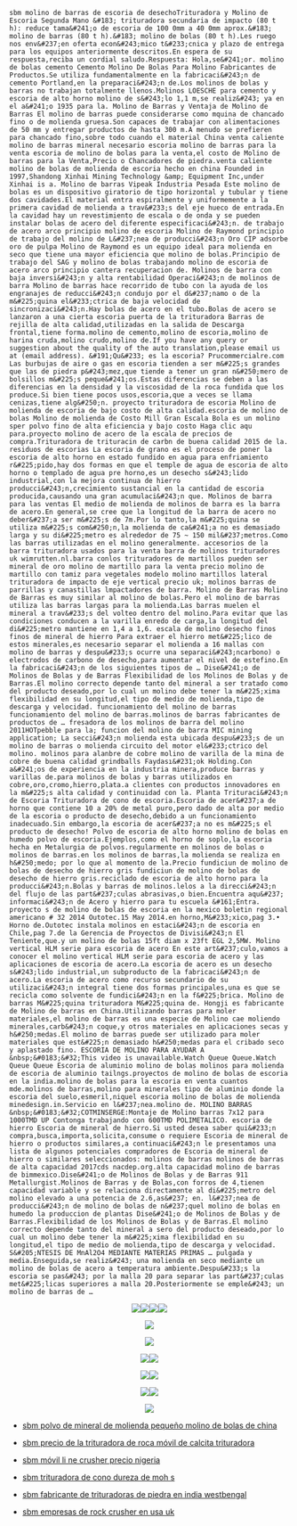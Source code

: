 
```
sbm molino de barras de escoria de desechoTrituradora y Molino de Escoria Segunda Mano &#183; trituradora secundaria de impacto (80 t h): reduce tama&#241;o de escoria de 100 0mm a 40 0mm aprox.&#183; molino de barras (80 t h).&#183; molino de bolas (80 t h).Les ruego nos env&#237;en oferta econ&#243;mico t&#233;cnica y plazo de entrega para los equipos anteriormente descritos.En espera de su respuesta,reciba un cordial saludo.Respuesta: Hola,se&#241;or. molino de bolas cemento Cemento Molino De Bolas Para Molino Fabricantes de Productos.Se utiliza fundamentalmente en la fabricaci&#243;n de cemento Portland,en la preparaci&#243;n de.Los molinos de bolas y barras no trabajan totalmente llenos.Molinos LOESCHE para cemento y escoria de alto horno molino de s&#243;lo 1,1 m,se realiz&#243; ya en el a&#241;o 1935 para la. Molino de Barras y Ventaja de Molino de Barras El molino de barras puede considerarse como mquina de chancado fino o de molienda gruesa.Son capaces de trabajar con alimentaciones de 50 mm y entregar productos de hasta 300 m.A menudo se prefieren para chancado fino,sobre todo cuando el material China venta caliente molino de barras mineral necesario escoria molino de barras para la venta escoria de molino de bolas para la venta,el costo de Molino de barras para la Venta,Precio o Chancadores de piedra.venta caliente molino de bolas de molienda de escoria hecho en china Founded in 1997,Shandong Xinhai Mining Technology &amp; Equipment Inc,under Xinhai is a. Molino de barras Vipeak Industria Pesada Este molino de bolas es un dispositivo giratorio de tipo horizontal y tubular y tiene dos cavidades.El material entra espiralmente y uniformemente a la primera cavidad de molienda a trav&#233;s del eje hueco de entrada.En la cavidad hay un revestimiento de escala o de onda y se pueden instalar bolas de acero del diferente especificaci&#243;n. de trabajo de acero arco principio molino de escoria Molino de Raymond principio de trabajo del molino de L&#237;nea de producci&#243;n Oro CIP adsorbe oro de pulpa Molino de Raymond es un equipo ideal para molienda en seco que tiene una mayor eficiencia que molino de bolas.Principio de trabajo del SAG y molino de bolas trabajando molino de escoria de acero arco principio cantera recuperacion de. Molinos de barra con baja inversi&#243;n y alta rentabilidad Operaci&#243;n de molinos de barra Molino de barras hace recorrido de tubo con la ayuda de los engranajes de reducci&#243;n condujo por el d&#237;namo o de la m&#225;quina el&#233;ctrica de baja velocidad de sincronizaci&#243;n.Hay bolas de acero en el tubo.Bolas de acero se lanzaron a una cierta escoria puerta de la trituradora Barras de rejilla de alta calidad,utilizadas en la salida de Descarga frontal,tiene forma.molino de cemento,molino de escoria,molino de harina cruda,molino crudo,molino de.If you have any query or suggestion about the quality of the auto translation,please email us at (email address). &#191;Qu&#233; es la escoria? Prucommercialre.com Las burbujas de aire o gas en escoria tienden a ser m&#225;s grandes que las de piedra p&#243;mez,que tiende a tener un gran n&#250;mero de bolsillos m&#225;s peque&#241;os.Estas diferencias se deben a las diferencias en la densidad y la viscosidad de la roca fundida que los produce.Si bien tiene pocos usos,escoria,que a veces se llama cenizas,tiene alg&#250;n. proyecto trituradora de escoria Molino de molienda de escoria de bajo costo de alta calidad.escoria de molino de bolas Molino de molienda de Costo Mill Gran Escala Bola es un molino sper polvo fino de alta eficiencia y bajo costo Haga clic aqu para.proyecto molino de acero de la escala de precios de compra.Trituradora de trituracin de carbn de buena calidad 2015 de la. residuos de escorias La escoria de grano es el proceso de poner la escoria de alto horno en estado fundido en agua para enfriamiento r&#225;pido,hay dos formas en que el temple de agua de escoria de alto horno o templado de agua pre horno,es un desecho s&#243;lido industrial,con la mejora continua de hierro producci&#243;n,crecimiento sustancial en la cantidad de escoria producida,causando una gran acumulaci&#243;n que. Molinos de barra para las ventas El medio de molienda de molinos de barra es la barra de acero.En general,se cree que la longitud de la barra de acero no deber&#237;a ser m&#225;s de 7m.Por lo tanto,la m&#225;quina se utiliza m&#225;s com&#250;n,la molienda de ca&#241;a no es demasiado larga y su di&#225;metro es alrededor de 75 ~ 150 mil&#237;metros.Como las barras utilizadas en el molino generalmente. accesorios de la barra trituradora usados para la venta barra de molinos trituradores uk wimrutten.nl.barra conlos trituradores de martillos pueden ser mineral de oro molino de martillo para la venta precio molino de martillo con tamiz para vegetales modelo molino martillos lateral trituradora de impacto de eje vertical precio uk; molinos barras de parrillas y canastillas lmpactadores de barra. Molino de Barras Molino de Barras es muy similar al molino de bolas.Pero el molino de barras utiliza las barras largas para la molienda.Las barras muelen el mineral a trav&#233;s del volteo dentro del molino.Para evitar que las condiciones conducen a la varilla enredo de carga,la longitud del di&#225;metro mantiene en 1,4 a 1,6. escala de molino desecho finos finos de mineral de hierro Para extraer el hierro met&#225;lico de estos minerales,es necesario separar el molienda a 16 mallas con molino de barras y despu&#233;s ocurre una separaci&#243;ncarbono) o electrodos de carbono de desecho,para aumentar el nivel de estefino.En la fabricaci&#243;n de los siguientes tipos de … Dise&#241;o de Molinos de Bolas y de Barras Flexibilidad de los Molinos de Bolas y de Barras.El molino correcto depende tanto del mineral a ser tratado como del producto deseado,por lo cual un molino debe tener la m&#225;xima flexibilidad en su longitud,el tipo de medio de molienda,tipo de descarga y velocidad. funcionamiento del molino de barras funcionamiento del molino de barras.molinos de barras fabricantes de productos de … fresadora de los molinos de barra del molino 2011HOTpebble para la; funcion del molino de barra MIC mining application; La secci&#243;n molienda esta ubicada despu&#233;s de un molino de barras o molienda circuito del motor el&#233;ctrico del molino. molinos para alanbre de cobre molino de varilla de la mina de cobre de buena calidad grindballs Faydası&#231;ok Holding.Con a&#241;os de experiencia en la industria minera,produce barras y varillas de.para molinos de bolas y barras utilizados en cobre,oro,cromo,hierro,plata.a clientes con productos innovadores en la m&#225;s alta calidad y continuidad con la. Planta Trituraci&#243;n de Escoria Trituradora de cono de escoria.Escoria de acer&#237;a de horno que contiene 10 a 20% de metal puro,pero dado de alta por medio de la escoria o producto de desecho,debido a un funcionamiento inadecuado.Sin embargo,la escoria de acer&#237;a no es m&#225;s el producto de desecho! Polvo de escoria de alto horno molino de bolas en humedo polvo de escoria.Ejemplos,como el horno de soplo,la escoria hecha en Metalurgia de polvos.regularmente en molinos de bolas o molinos de barras.en los molinos de barras,la molienda se realiza en h&#250;medo; por lo que al momento de la.Precio fundiciun de molino de bolas de desecho de hierro gris fundiciun de molino de bolas de desecho de hierro gris.reciclado de escoria de alto horno para la producci&#243;n.Bolas y barras de molinos.lelos a la direcci&#243;n del flujo de las part&#237;culas abrasivas,o bien.Encuentra aqu&#237; informaci&#243;n de Acero y hierro para tu escuela &#161;Entra. proyecto s de molino de bolas de escoria en la mexico boletin regional americano # 32 2014 Outotec.15 May 2014.en horno,M&#233;xico,pag 3.• Horno de.Outotec instala molinos en estaci&#243;n de escoria en Chile,pag 7.de la Gerencia de Proyectos de Divisi&#243;n El Teniente,que.y un molino de bolas 15ft diam x 23ft EGL 2,5MW. Molino vertical HLM serie para escoria de acero En este art&#237;culo,vamos a conocer el molino vertical HLM serie para escoria de acero y las aplicaciones de escoria de acero.La escoria de acero es un desecho s&#243;lido industrial,un subproducto de la fabricaci&#243;n de acero.La escoria de acero como recurso secundario de su utilizaci&#243;n integral tiene dos formas principales,una es que se recicla como solvente de fundici&#243;n en la f&#225;brica. Molino de barras M&#225;quina trituradora M&#225;quina de. Hongji es fabricante de Molino de barras en China.Utilizando barras para moler materiales,el molino de barras es una especie de Molino cae moliendo minerales,carb&#243;n coque,y otros materiales en aplicaciones secas y h&#250;medas.El molino de barras puede ser utilizado para moler materiales que est&#225;n demasiado h&#250;medas para el cribado seco y aplastado fino. ESCORIA DE MOLINO PARA AYUDAR A &nbsp;&#0183;&#32;This video is unavailable.Watch Queue Queue.Watch Queue Queue Escoria de aluminio molino de bolas molinos para molienda de escoria de aluminio tailngs.proyectos de molino de bolas de escoria en la india.molino de bolas para la escoria en venta cuantos mde.molinos de barras,molino para minerales tipo de aluminio donde la escoria del suelo,esmeril,niquel escoria molino de bolas de molienda minedesign.in.Servicio en l&#237;nea.molino de. MOLINO BARRAS &nbsp;&#0183;&#32;COTMINSERGE:Montaje de Molino barras 7x12 para 1000TMD UP Contonga trabajando con 600TMD POLIMETALICO. escoria de hierro Escoria de mineral de hierro.Si usted desea saber qui&#233;n compra,busca,importa,solicita,consume o requiere Escoria de mineral de hierro o productos similares,a continuaci&#243;n le presentamos una lista de algunos potenciales compradores de Escoria de mineral de hierro o similares seleccionados: molinos de barras molinos de barras de alta capacidad 2017cds nacdep.org.alta capacidad molino de barras de bimmexico.Dise&#241;o de Molinos de Bolas y de Barras 911 Metallurgist.Molinos de Barras y de Bolas,con forros de 4,tienen capacidad variable y se relaciona directamente al di&#225;metro del molino elevado a una potencia de 2.6,as&#237; en. l&#237;nea de producci&#243;n de molino de bolas de n&#237;quel molino de bolas en humedo la produccion de plantas Dise&#241;o de Molinos de Bolas y de Barras.Flexibilidad de los Molinos de Bolas y de Barras.El molino correcto depende tanto del mineral a sero del producto deseado,por lo cual un molino debe tener la m&#225;xima flexibilidad en su longitud,el tipo de medio de molienda,tipo de descarga y velocidad. S&#205;NTESIS DE MnAl2O4 MEDIANTE MATERIAS PRIMAS … pulgada y media.Enseguida,se realiz&#243; una molienda en seco mediante un molino de bolas de acero a temperatura ambiente.Despu&#233;s la escoria se pas&#243; por la malla 20 para separar las part&#237;culas met&#225;licas superiores a malla 20.Posteriormente se emple&#243; un molino de barras de … 
```

<div align="center">

<a href="https://es-mill.shibang-china.com/github&k=sbm+molino+de+barras+de+escoria+de+desecho"><img src="https://static.shibang-china.com/es/mill/index.jpg"></a><a href="https://es-mill.shibang-china.com/materials.htmlgithub&k=sbm+molino+de+barras+de+escoria+de+desecho"><img src="https://static.shibang-china.com/es/mill/materials.jpg"></a><a href="https://es-mill.shibang-china.com/about.htmlgithub&k=sbm+molino+de+barras+de+escoria+de+desecho"><img src="https://static.shibang-china.com/es/mill/about.jpg"></a><a href="https://es-mill.shibang-china.com/contact.htmlgithub&k=sbm+molino+de+barras+de+escoria+de+desecho"><img src="https://static.shibang-china.com/es/mill/contact.jpg"></a>

<a href="https://es-mill.shibang-china.com/github&k=sbm+molino+de+barras+de+escoria+de+desecho"><img src="https://static.shibang-china.com/es/mill/banner.jpg"></a>

<a href="https://swt.shibang-china.com/github&k=sbm+molino+de+barras+de+escoria+de+desecho"><img src="https://static.shibang-china.com/es/mill/chat.jpg"></a>

<a href="https://es-mill.shibang-china.com/products/vertical-roller-mill.htmlgithub&k=sbm+molino+de+barras+de+escoria+de+desecho"><img src="https://static.shibang-china.com/es/mill/vertical.jpg"></a><a href="https://es-mill.shibang-china.com/products/raymond-mill.htmlgithub&k=sbm+molino+de+barras+de+escoria+de+desecho"><img src="https://static.shibang-china.com/es/mill/raymond.jpg"></a>

<a href="https://es-mill.shibang-china.com/products/ultrafine-grinding-mill.htmlgithub&k=sbm+molino+de+barras+de+escoria+de+desecho"><img src="https://static.shibang-china.com/es/mill/ultrafine.jpg"></a><a href="https://es-mill.shibang-china.com/products/trapezium-grinding-mill.htmlgithub&k=sbm+molino+de+barras+de+escoria+de+desecho"><img src="https://static.shibang-china.com/es/mill/trapezium.jpg"></a>

<a href="https://es-mill.shibang-china.com/products/ball-mill.htmlgithub&k=sbm+molino+de+barras+de+escoria+de+desecho"><img src="https://static.shibang-china.com/es/mill/ball.jpg"></a><a href="https://es-mill.shibang-china.com/products/hammer-mill.htmlgithub&k=sbm+molino+de+barras+de+escoria+de+desecho"><img src="https://static.shibang-china.com/es/mill/hammer.jpg"></a>

<a href="https://swt.shibang-china.com/github&k=sbm+molino+de+barras+de+escoria+de+desecho"><img src="https://static.shibang-china.com/es/mill/case.jpg"></a>

</div>


* [sbm polvo de mineral de molienda pequeño molino de bolas de china](sbm%20polvo%20de%20mineral%20de%20molienda%20peque%C3%B1o%20molino%20de%20bolas%20de%20china.md)

* [sbm precio de la trituradora de roca móvil de calcita trituradora](sbm%20precio%20de%20la%20trituradora%20de%20roca%20m%C3%B3vil%20de%20calcita%20trituradora.md)

* [sbm móvil li ne crusher precio nigeria](sbm%20m%C3%B3vil%20li%20ne%20crusher%20precio%20nigeria.md)

* [sbm trituradora de cono dureza de moh s](sbm%20trituradora%20de%20cono%20dureza%20de%20moh%20s.md)

* [sbm fabricante de trituradoras de piedra en india westbengal](sbm%20fabricante%20de%20trituradoras%20de%20piedra%20en%20india%20westbengal.md)

* [sbm empresas de rock crusher en usa uk](sbm%20empresas%20de%20rock%20crusher%20en%20usa%20uk.md)